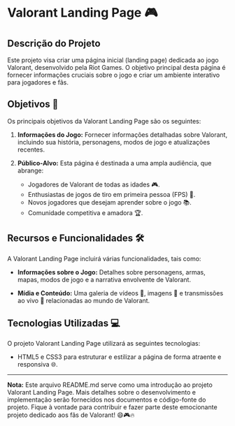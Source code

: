 # Valorant Landing Page 🎮

## Descrição do Projeto
Este projeto visa criar uma página inicial (landing page) dedicada ao jogo Valorant, desenvolvido pela Riot Games. O objetivo principal desta página é fornecer informações cruciais sobre o jogo e criar um ambiente interativo para jogadores e fãs.

## Objetivos 🎯
Os principais objetivos da Valorant Landing Page são os seguintes:

1. **Informações do Jogo:** Fornecer informações detalhadas sobre Valorant, incluindo sua história, personagens, modos de jogo e atualizações recentes.

2. **Público-Alvo:** Esta página é destinada a uma ampla audiência, que abrange:
   - Jogadores de Valorant de todas as idades 🎮.
   - Enthusiastas de jogos de tiro em primeira pessoa (FPS) 🔫.
   - Novos jogadores que desejam aprender sobre o jogo 📚.
   - Comunidade competitiva e amadora 🏆.

## Recursos e Funcionalidades 🛠️
A Valorant Landing Page incluirá várias funcionalidades, tais como:

- **Informações sobre o Jogo:** Detalhes sobre personagens, armas, mapas, modos de jogo e a narrativa envolvente de Valorant.

- **Mídia e Conteúdo:** Uma galeria de vídeos 🎥, imagens 📸 e transmissões ao vivo 📡 relacionadas ao mundo de Valorant.

## Tecnologias Utilizadas 💻
O projeto Valorant Landing Page utilizará as seguintes tecnologias:

- HTML5 e CSS3 para estruturar e estilizar a página de forma atraente e responsiva 🌐.

---

**Nota:** Este arquivo README.md serve como uma introdução ao projeto Valorant Landing Page. Mais detalhes sobre o desenvolvimento e implementação serão fornecidos nos documentos e código-fonte do projeto. Fique à vontade para contribuir e fazer parte deste emocionante projeto dedicado aos fãs de Valorant! 😄🎮🔥
